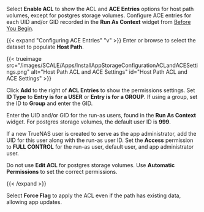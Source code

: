 &NewLine;

Select **Enable ACL** to show the ACL and **ACE Entries** options for host path volumes, except for postgres storage volumes. Configure ACE entries for each UID and/or GID recorded in the **Run As Context** widget from [Before You Begin](#before-you-begin).

{{< expand "Configuring ACE Entries" "v" >}}
Enter or browse to select the dataset to populate **Host Path**.

{{< trueimage src="/images/SCALE/Apps/InstallAppStorageConfigurationACLandACESettings.png" alt="Host Path ACL and ACE Settings" id="Host Path ACL and ACE Settings" >}}

Click **Add** to the right of **ACL Entries** to show the permissions settings. Set **ID Type** to **Entry is for a USER** or **Entry is for a GROUP**. If using a group, set the ID to **Group** and enter the GID.

Enter the UID and/or GID for the run-as users, found in the **Run As Context** widget. For postgres storage volumes, the default user ID is **999**.

If a new TrueNAS user is created to serve as the app administrator, add the UID for this user along with the run-as user ID. Set the **Access** permission to **FULL CONTROL** for the run-as user, default user, and app administrator user.

Do not use **Edit ACL** for postgres storage volumes. Use **Automatic Permissions** to set the correct permissions.

{{< /expand >}}

Select **Force Flag** to apply the ACL even if the path has existing data, allowing app updates.
